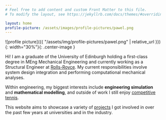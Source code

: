 ```yaml
---
# Feel free to add content and custom Front Matter to this file.
# To modify the layout, see https://jekyllrb.com/docs/themes/#overriding-theme-defaults

layout: home
profile-picture: /assets/images/profile-pictures/pawel.png
---
```


![profile picture]({{ "/assets/img/profile-pictures/pawel.png" | relative_url }}){: width="30%"}{: .center-image }

Hi! I am a graduate of the University of Edinburgh holding a first-class degree in MEng Mechanical Engineering and currently working as a Structural Engineer at [Rolls-Royce]. My current responsibilities involve system design integration and performing computational mechanical analyses.

Within engineering, my biggest interests include **engineering simulation** and **mathematical modelling**, and outside of work I still enjoy [competitive tennis].

This website aims to showcase a variety of [projects] I got involved in over the past few years at universities and in the industry.

[Rolls-Royce]: https://www.rolls-royce.com
[competitive tennis]: https://www.atpworldtour.com/en/players/pawel-safuryn/sq35/overview
[projects]: /projects/